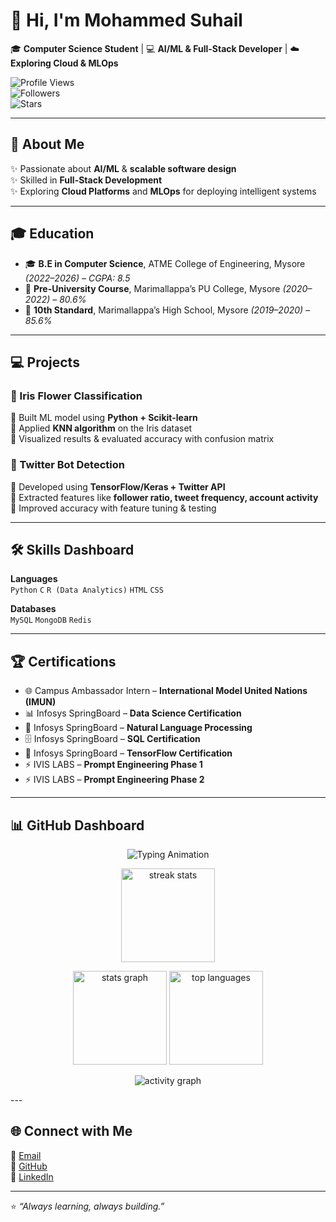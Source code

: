 # 👋 Hi, I'm Mohammed Suhail  

🎓 **Computer Science Student** | 💻 **AI/ML & Full-Stack Developer** | ☁️ **Exploring Cloud & MLOps**  

![Profile Views](https://komarev.com/ghpvc/?username=mdsuhail029&color=blue&style=flat-square)  
![Followers](https://img.shields.io/github/followers/mdsuhail029?style=social)  
![Stars](https://img.shields.io/github/stars/mdsuhail029?style=social)  

---

## 🚀 About Me
✨ Passionate about **AI/ML** & **scalable software design**  
✨ Skilled in **Full-Stack Development**  
✨ Exploring **Cloud Platforms** and **MLOps** for deploying intelligent systems  

---

## 🎓 Education
- 🎓 **B.E in Computer Science**, ATME College of Engineering, Mysore *(2022–2026)* – *CGPA: 8.5*  
- 🏫 **Pre-University Course**, Marimallappa’s PU College, Mysore *(2020–2022)* – *80.6%*  
- 🏫 **10th Standard**, Marimallappa’s High School, Mysore *(2019–2020)* – *85.6%*  

---

## 💻 Projects  

### 🌸 Iris Flower Classification  
🔹 Built ML model using **Python + Scikit-learn**  
🔹 Applied **KNN algorithm** on the Iris dataset  
🔹 Visualized results & evaluated accuracy with confusion matrix  

### 🤖 Twitter Bot Detection  
🔹 Developed using **TensorFlow/Keras + Twitter API**  
🔹 Extracted features like **follower ratio, tweet frequency, account activity**  
🔹 Improved accuracy with feature tuning & testing  

---

## 🛠️ Skills Dashboard  

**Languages**  
`Python` `C` `R (Data Analytics)` `HTML` `CSS`  

**Databases**  
`MySQL` `MongoDB` `Redis`  

---

## 🏆 Certifications
- 🌐 Campus Ambassador Intern – **International Model United Nations (IMUN)**  
- 📊 Infosys SpringBoard – **Data Science Certification**  
- 🤖 Infosys SpringBoard – **Natural Language Processing**  
- 🗄️ Infosys SpringBoard – **SQL Certification**  
- 🧠 Infosys SpringBoard – **TensorFlow Certification**  
- ⚡ IVIS LABS – **Prompt Engineering Phase 1**  
- ⚡ IVIS LABS – **Prompt Engineering Phase 2**  

---

## 📊 GitHub Dashboard  

<p align="center">
  <!-- Animated typing SVG -->
  <img src="https://readme-typing-svg.herokuapp.com?font=Fira+Code&weight=500&size=22&pause=1000&color=58A6FF&center=true&vCenter=true&width=600&lines=🚀+AI%2FML+Enthusiast;💻+Full+Stack+Developer;☁️+Exploring+Cloud+%26+MLOps" alt="Typing Animation"/>
</p>

<p align="center">
  <!-- Contribution streak -->
  <img src="https://github-readme-streak-stats.herokuapp.com?user=mdsuhail029&theme=tokyonight&hide_border=true&ring=58A6FF&fire=58A6FF&currStreakLabel=58A6FF" height="150" alt="streak stats"/>
</p>

<p align="center">
  <!-- GitHub stats + languages -->
  <img src="https://github-readme-stats.vercel.app/api?username=mdsuhail029&show_icons=true&theme=tokyonight&hide_border=true&title_color=58A6FF&icon_color=58A6FF" height="150" alt="stats graph"/>
  <img src="https://github-readme-stats.vercel.app/api/top-langs/?username=mdsuhail029&layout=compact&theme=tokyonight&hide_border=true&title_color=58A6FF" height="150" alt="top languages"/>
</p>

<p align="center">
  <!-- Activity graph -->
  <img src="https://github-readme-activity-graph.vercel.app/graph?username=mdsuhail029&theme=tokyo-night&hide_border=true&line=58A6FF&point=58A6FF&area=true" alt="activity graph"/>
</p>
---

## 🌐 Connect with Me
📧 [Email](mailto:mdsuhail2020078@gmail.com)  
🐙 [GitHub](https://github.com/mdsuhail029)  
💼 [LinkedIn](https://in.linkedin.com/in/mohammed-suhail-2a5167332)  

---

⭐️ *“Always learning, always building.”*
